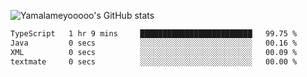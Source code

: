 ![Yamalameyooooo's GitHub stats](https://github-readme-stats.vercel.app/api?username=yamalameyooooo&theme=transparent&show_icons=true\&show=reviews,discussions_started,discussions_answered,prs_merged,prs_merged_percentage)

<!--START_SECTION:waka-->

```txt
TypeScript   1 hr 9 mins     █████████████████████████   99.75 %
Java         0 secs          ░░░░░░░░░░░░░░░░░░░░░░░░░   00.16 %
XML          0 secs          ░░░░░░░░░░░░░░░░░░░░░░░░░   00.09 %
textmate     0 secs          ░░░░░░░░░░░░░░░░░░░░░░░░░   00.00 %
```

<!--END_SECTION:waka-->
